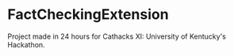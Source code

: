 # FactCheckingExtension
Project made in 24 hours for Cathacks XI: University of Kentucky's Hackathon.
